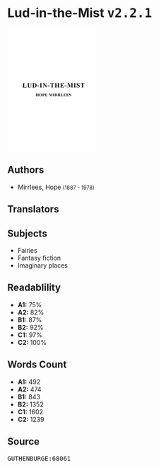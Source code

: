 # Lud-in-the-Mist <kbd>v2.2.1</kbd>

![](./cover.medium.jpg "")

## Authors


 - Mirrlees, Hope <small>(1887 - 1978)</small>

## Translators



## Subjects


 - Fairies
 - Fantasy fiction
 - Imaginary places

## Readablility


 - **A1:** 75%
 - **A2:** 82%
 - **B1:** 87%
 - **B2:** 92%
 - **C1:** 97%
 - **C2:** 100%

## Words Count


 - **A1:** 492
 - **A2:** 474
 - **B1:** 843
 - **B2:** 1352
 - **C1:** 1602
 - **C2:** 1239

## Source


<kbd>GUTHENBURGE:68061</kbd>
